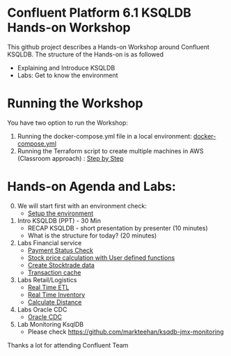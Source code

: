# Confluent Platform 6.1 KSQLDB Hands-on Workshop
This github project describes a Hands-on Workshop around Confluent KSQLDB. The structure of the Hands-on is as followed
  * Explaining and Introduce KSQLDB
  * Labs: Get to know the environment

# Running the Workshop
You have two option to run the Workshop:
1. Running the docker-compose.yml file in a local environment: [docker-compose.yml](docker/docker-compose.yml)
2. Running the Terraform script to create multiple machines in AWS (Classroom approach) : [Step by Step](terraform/)  

# Hands-on Agenda and Labs:
0. We will start first with an environment check:
    * [Setup the environment](labs/00_Setup-Env.md)
1. Intro KSQLDB (PPT) - 30 Min
    * RECAP KSQLDB - short presentation by presenter (10 minutes)
    * What is the structure for today? (20 minutes)
2. Labs Financial service
    * [Payment Status Check](labs/01_usecase_finserv_1.md)
    * [Stock price calculation with User defined functions](labs/02_usecase_finserv_2.md)
    * [Create Stocktrade data](labs/03_usecase_finserv_3.md)
    * [Transaction cache](/labs/04_usecase_finserv_4.md)
3. Labs Retail/Logistics
    * [Real Time ETL](labs/05_usecase_realtime_inventory_ETL.md)
    * [Real Time Inventory](labs/05_usecase_realtime_inventory.md)
    * [Calculate Distance](labs/07_usecase_distance.md)
4. Labs Oracle CDC
    * [Oracle CDC](labs/11_OracleCDC_ksqldb.md)
5. Lab Monitoring KsqlDB
    * Please check https://github.com/markteehan/ksqdb-jmx-monitoring

Thanks a lot for attending
Confluent Team
